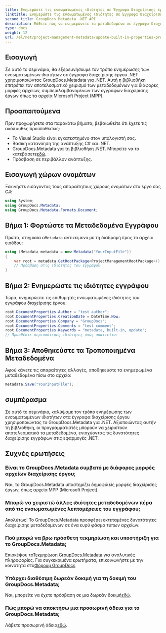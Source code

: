 ```yaml
---
title: Ενημερώστε τις ενσωματωμένες ιδιότητες σε Έγγραφα διαχείρισης έργου .NET
linktitle: Ενημερώστε τις ενσωματωμένες ιδιότητες σε Έγγραφα διαχείρισης έργου .NET
second_title: GroupDocs.Metadata .NET API
description: Μάθετε πώς να ενημερώνετε τα μεταδεδομένα σε έγγραφα διαχείρισης έργου .NET με το GroupDocs.Metadata για .NET. Βελτιώστε τη διαχείριση εγγράφων αποτελεσματικά.
type: docs
weight: 12
url: /el/net/project-management-metadata/update-built-in-properties-project-management-documents/
---
```

## Εισαγωγή
Σε αυτό το σεμινάριο, θα εξερευνήσουμε τον τρόπο ενημέρωσης των ενσωματωμένων ιδιοτήτων σε έγγραφα διαχείρισης έργου .NET χρησιμοποιώντας GroupDocs.Metadata για .NET. Αυτή η βιβλιοθήκη επιτρέπει τον αποτελεσματικό χειρισμό των μεταδεδομένων για διάφορες μορφές αρχείων, συμπεριλαμβανομένων των εγγράφων διαχείρισης έργων όπως τα αρχεία Microsoft Project (MPP).
## Προαπαιτούμενα
Πριν προχωρήσετε στα παρακάτω βήματα, βεβαιωθείτε ότι έχετε τις ακόλουθες προϋποθέσεις:
- Το Visual Studio είναι εγκατεστημένο στον υπολογιστή σας.
- Βασική κατανόηση της ανάπτυξης C# και .NET.
-  GroupDocs.Metadata για τη βιβλιοθήκη .NET. Μπορείτε να το κατεβάσετε[εδώ](https://releases.groupdocs.com/metadata/net/).
- Πρόσβαση σε περιβάλλον ανάπτυξης.

## Εισαγωγή χώρων ονομάτων
Ξεκινήστε εισάγοντας τους απαραίτητους χώρους ονομάτων στο έργο σας C#:
```csharp
using System;
using GroupDocs.Metadata;
using GroupDocs.Metadata.Formats.Document;
```
## Βήμα 1: Φορτώστε τα Μεταδεδομένα Εγγράφου
 Πρώτα, στιγμιαία α`Metadata` αντικείμενο με τη διαδρομή προς το αρχείο εισόδου:
```csharp
using (Metadata metadata = new Metadata("YourInputFile"))
{
    var root = metadata.GetRootPackage<ProjectManagementRootPackage>();
    // Πρόσβαση στις ιδιότητες του εγγράφου
}
```
## Βήμα 2: Ενημερώστε τις ιδιότητες εγγράφου
Τώρα, ενημερώστε τις επιθυμητές ενσωματωμένες ιδιότητες του εγγράφου διαχείρισης έργου:
```csharp
root.DocumentProperties.Author = "test author";
root.DocumentProperties.CreationDate = DateTime.Now;
root.DocumentProperties.Company = "GroupDocs";
root.DocumentProperties.Comments = "test comment";
root.DocumentProperties.Keywords = "metadata, built-in, update";
// Προσθέστε περισσότερες ιδιότητες όπως απαιτείται
```
## Βήμα 3: Αποθηκεύστε τα Τροποποιημένα Μεταδεδομένα
Αφού κάνετε τις απαραίτητες αλλαγές, αποθηκεύστε τα ενημερωμένα μεταδεδομένα πίσω στο αρχείο:
```csharp
metadata.Save("YourInputFile");
```

## συμπέρασμα
Σε αυτό το σεμινάριο, καλύψαμε τον τρόπο ενημέρωσης των ενσωματωμένων ιδιοτήτων στα έγγραφα διαχείρισης έργου χρησιμοποιώντας το GroupDocs.Metadata για .NET. Αξιοποιώντας αυτήν τη βιβλιοθήκη, οι προγραμματιστές μπορούν να χειριστούν αποτελεσματικά τα μεταδεδομένα, ενισχύοντας τις δυνατότητες διαχείρισης εγγράφων στις εφαρμογές .NET.

## Συχνές ερωτήσεις
### Είναι το GroupDocs.Metadata συμβατό με διάφορες μορφές αρχείων διαχείρισης έργου;
Ναι, το GroupDocs.Metadata υποστηρίζει δημοφιλείς μορφές διαχείρισης έργων, όπως αρχεία MPP (Microsoft Project).
### Μπορώ να χειριστώ άλλες ιδιότητες μεταδεδομένων πέρα από τις ενσωματωμένες λεπτομέρειες του εγγράφου;
Απολύτως! Το GroupDocs.Metadata προσφέρει εκτεταμένες δυνατότητες διαχείρισης μεταδεδομένων σε ένα ευρύ φάσμα τύπων αρχείων.
### Πού μπορώ να βρω πρόσθετη τεκμηρίωση και υποστήριξη για το GroupDocs.Metadata;
 Επισκέψου το[Τεκμηρίωση GroupDocs.Metadata](https://reference.groupdocs.com/metadata/net/) για αναλυτικές πληροφορίες. Για συγκεκριμένα ερωτήματα, επικοινωνήστε με την κοινότητα στο[Φόρουμ GroupDocs](https://forum.groupdocs.com/c/metadata/14).
### Υπάρχει διαθέσιμη δωρεάν δοκιμή για τη δοκιμή του GroupDocs.Metadata;
 Ναι, μπορείτε να έχετε πρόσβαση σε μια δωρεάν δοκιμή[εδώ](https://releases.groupdocs.com/).
### Πώς μπορώ να αποκτήσω μια προσωρινή άδεια για το GroupDocs.Metadata;
 Λάβετε προσωρινή άδεια[εδώ](https://purchase.groupdocs.com/temporary-license/).